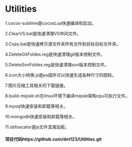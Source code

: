 # Utilities
1.cocos-sublime是cocosLua快速编译和启动。

2.ClearVS.bat是快速清理VS中间文件。

3.Copy.bat是快速拷贝源文件夹所有文件到目标目标文件夹。

4.DeleteGitFoldes.reg是快速清理git版本控制文件。

5.DeleteSvnFoldes.reg是快速清理svn版本控制文件。

6.icon大小转换.js是ps插件可以快速生成各种尺寸的图标。

7.图片压缩工具相关的下载链接。

8.build-mipsle.sh在linux环境下编译mipsle架构cpu可执行文件。

9.mysql快速安装和卸载等相关。

10.mongodb快速安装和卸载等相关。

11.obfuscator是js文件混淆加密。
#### 项目代码https://github.com/dot123/Utilities.git
